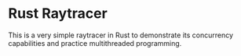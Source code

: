 # Rust Raytracer
This is a very simple raytracer in Rust to demonstrate its concurrency capabilities and practice multithreaded programming.
